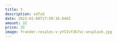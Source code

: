 ```yaml
---
title: t
description: sdfsd
date: 2023-01-08T17:59:16.646Z
amount: 32
price: 32
image: frander-rosales-v-yYCIvY3k7vc-unsplash.jpg
---
```

